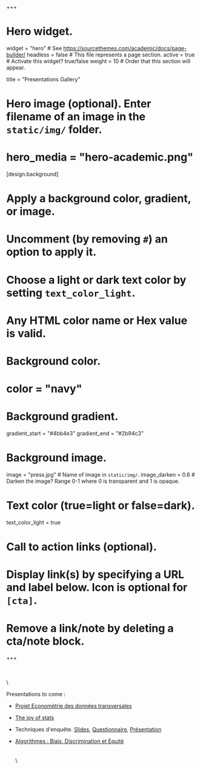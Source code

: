 +++
# Hero widget.
widget = "hero"  # See https://sourcethemes.com/academic/docs/page-builder/
headless = false  # This file represents a page section.
active = true  # Activate this widget? true/false
weight = 10  # Order that this section will appear.

title = "Presentations Gallery"

# Hero image (optional). Enter filename of an image in the `static/img/` folder.
# hero_media = "hero-academic.png"

[design.background]
  # Apply a background color, gradient, or image.
  #   Uncomment (by removing `#`) an option to apply it.
  #   Choose a light or dark text color by setting `text_color_light`.
  #   Any HTML color name or Hex value is valid.

  # Background color.
  # color = "navy"
  
  # Background gradient.
  gradient_start = "#4bb4e3"
  gradient_end = "#2b94c3"
  
  # Background image.
   image = "press.jpg"  # Name of image in `static/img/`.
   image_darken = 0.6  # Darken the image? Range 0-1 where 0 is transparent and 1 is opaque.

  # Text color (true=light or false=dark).
  text_color_light = true

# Call to action links (optional).
#   Display link(s) by specifying a URL and label below. Icon is optional for `[cta]`.
#   Remove a link/note by deleting a cta/note block.

+++

\
\
\

Presentations to come : 

- [Projet Econométrie des données transversales](https://docs.google.com/presentation/d/1xVOXh4-91ObSdEDfvmKSKKv2ydZJMjMcE-P1Kn7EQro/edit?usp=sharing)

- [The joy of stats](https://docs.google.com/presentation/d/1BXnZmodRpez7MU-Y0RAvh6s98XVmYHE_bbgPwTDDU60/edit?usp=sharing)

- Techniques d'enquête. [Slides](https://docs.google.com/presentation/d/1SuO5q0SHmh9fJ-s9tctcjVQ91s198JW72gJ1QumdmsY/edit), [Questionnaire](https://docs.google.com/forms/d/1ZLpShPDesluEVtWRgu0UnmxzdNQ2ZGSALI7IaP9P884/edit), [Présentation](https://docs.google.com/presentation/d/17bJabwaTsVskLtk-zoNFUwW5VKOgBja688uz6_hYUw8/edit#slide=id.p)

- [Algorithmes : Biais, Discrimination et Equité](https://docs.google.com/presentation/d/1gBU7wujxtULLg0xQdtomE3swn9fyPZBwHxBKy6yE3js/edit?usp=sharing)
\
\
\
\
	  
	    
		
		
  
  
  
  
  
    
	
	
	
